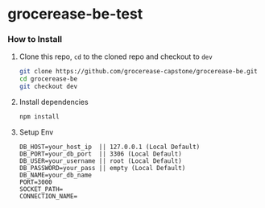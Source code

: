 # grocerease-be-test

### How to Install
1. Clone this repo, `cd` to the cloned repo and checkout to `dev`
    ```bash
    git clone https://github.com/grocerease-capstone/grocerease-be.git
    cd grocerease-be
    git checkout dev
    ```
2. Install dependencies
    ```bash
    npm install
    ```
3. Setup Env
    ```
    DB_HOST=your_host_ip  || 127.0.0.1 (Local Default)
    DB_PORT=your_db_port  || 3306 (Local Default)
    DB_USER=your_username || root (Local Default)
    DB_PASSWORD=your_pass || empty (Local Default)
    DB_NAME=your_db_name
    PORT=3000
    SOCKET_PATH=
    CONNECTION_NAME=
    ```

